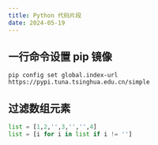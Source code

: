 ```yaml
---
title: Python 代码片段
date: 2024-05-19
---
```


## 一行命令设置 pip 镜像

```shell
pip config set global.index-url https://pypi.tuna.tsinghua.edu.cn/simple
```

## 过滤数组元素

```python
list = [1,2,'',3,'','',4]
list = [i for i in list if i != '']
```

